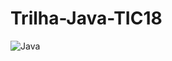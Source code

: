 # Trilha-Java-TIC18
![Java](https://hermes.dio.me/articles/cover/67b90d7f-ab66-4110-a70d-effed40281f0.png)
